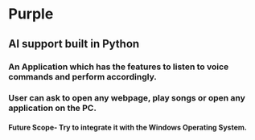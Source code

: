 # Purple
## AI support built in Python
 ### An Application which has the features to listen to voice commands and perform accordingly.
  ### User can ask to open any webpage, play songs or open any application on the PC.
  #### Future Scope- Try to integrate it with the Windows Operating System.
